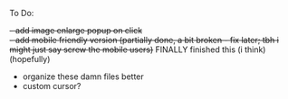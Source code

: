 To Do:

~~- add image enlarge popup on click~~
<br> ~~- add mobile friendly version (partially done, a bit broken - fix later; tbh i might just say screw the mobile users)~~ FINALLY finished this (i think) (hopefully)
- organize these damn files better
- custom cursor?
  
